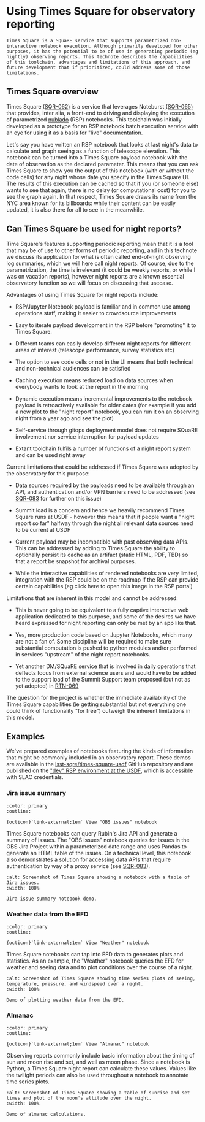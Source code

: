 # Using Times Square for observatory reporting

```{abstract}
Times Square is a SQuaRE service that supports parametrized non-interactive notebook execution. Although primarily developed for other purposes, it has the potential to be of use in generating periodic (eg nightly) observing reports. This technote describes the capabilities of this toolchain, advantages and limitations of this approach, and future development that if prioritized, could address some of those limitations.
```

## Times Square overview

Times Square [(SQR-062)](https://sqr-062.lsst.io) is a service that leverages Noteburst [(SQR-065)](https://sqr-065.lsst.io/) that provides, inter alia, a front-end to driving and displaying the execution of parametrized [nublado](https://rsp.lsst.io/guides/notebooks/index.html) (RSP) notebooks.
This toolchain was initially developed as a prototype for an RSP notebook batch execution service with an eye for using it as a basis for "live" documentation.

Let's say you have written an RSP notebook that looks at last night's data to calculate and graph seeing as a function of telescope elevation.
This notebook can be turned into a Times Square payload notebook with the date of observation as the declared parameter.
This means that you can ask Times Square to show you the output of this notebook (with or without the code cells) for any night whose date you specify in the Times Square UI.
The results of this execution can be cached so that if you (or someone else) wants to see that again, there is no delay (or computational cost) for you to see the graph again.
In that respect, Times Square draws its name from the NYC area known for its billboards: while their content can be easily updated, it is also there for all to see in the meanwhile.

## Can Times Square be used for night reports?

Time Square's features supporting periodic reporting mean that it is a tool that may be of use to other forms of periodic reporting, and in this technote we discuss its application for what is often called end-of-night observing log summaries, which we will here call night reports.
Of course, due to the parametrization, the time is irrelevant (it could be weekly reports, or while I was on vacation reports), however night reports are a known essential observatory function so we will focus on discussing that usecase.

Advantages of using Times Square for night reports include:

- RSP/Jupyter Notebook payload is familiar and in common use among operations staff, making it easier to crowdsource improvements

- Easy to iterate payload development in the RSP before "promoting" it to Times Square.

- Different teams can easily develop different night reports for different areas of interest (telescope performance, survey statistics etc)

- The option to see code cells or not in the UI means that both technical and non-technical audiences can be satisfied

- Caching execution means reduced load on data sources when everybody wants to look at the report in the morning

- Dynamic execution means incremental improvements to the notebook payload is retroactively available for older dates (for example if you add a new plot to the "night report" notebook, you can run it on an observing night from a year ago and see the plot)

- Self-service through gitops deployment model does not require SQuaRE involvement nor service interruption for payload updates

- Extant toolchain fulfils a number of functions of a night report system and can be used right away

Current limitations that could be addressed if Times Square was adopted by the observatory for this purpose:

- Data sources required by the payloads need to be available through an API, and authentication and/or VPN barriers need to be addressed (see [SQR-083](https://sqr-083.lsst.io/) for further on this issue)

- Summit load is a concern and hence we heavily recommend Times Square runs at USDF - however this means that if people want a "night report so far" halfway through the night all relevant data sources need to be current at USDF

- Current payload may be incompatible with past observing data APIs. This can be addressed by adding to Times Square the ability to optionally persist its cache as an artifact (static HTML, PDF, TBD) so that a report be snapshot for archival purposes.

- While the interactive capabilities of rendered notebooks are very limited, integration with the RSP could be on the roadmap if the RSP can provide certain capabilities (eg click here to open this image in the RSP portal)

Limitations that are inherent in this model and cannot be addressed:

- This is never going to be equivalent to a fully captive interactive web application dedicated to this purpose, and some of the desires we have heard expressed for night reporting can only be met by an app like that.

- Yes, more production code based on Jupyter Notebooks, which many are not a fan of. Some discipline will be required to make sure substantial computation is pushed to python modules and/or performed in services "upstream" of the night report notebooks.

- Yet another DM/SQuaRE service that is involved in daily operations that deflects focus from external science users and would have to be added to the support load of the Summit Support team proposed (but not as yet adopted) in [RTN-069](https://rtn-069.lsst.io)

The question for the project is whether the immediate availability of the Times Square capabilities (ie getting substantial but not everything one could think of functionality "for free") outweigh the inherent limitations in this model.

## Examples

We've prepared examples of notebooks featuring the kinds of information that might be commonly included in an observatory report.
These demos are available in the [lsst-sqre/times-square-usdf](https://github.com/lsst-sqre/times-square-usdf) GitHub repository and are published on the ["dev" RSP environment at the USDF](https://usdf-rsp-dev.slac.stanford.edu/times-square), which is accessible with SLAC credentials.

### Jira issue summary

```{button-link} https://usdf-rsp-dev.slac.stanford.edu/times-square/github/lsst-sqre/times-square-usdf/night-reports/obs-tickets
:color: primary
:outline:

{octicon}`link-external;1em` View "OBS issues" notebook
```

Times Square notebooks can query Rubin's Jira API and generate a summary of issues.
The "OBS issues" notebook queries for issues in the OBS Jira Project within a parameterized date range and uses Pandas to generate an HTML table of the issues.
On a technical level, this notebook also demonstrates a solution for accessing data APIs that require authentication by way of a proxy service (see [SQR-083](https://sqr-083.lsst.io/)).

```{figure} jira.png
:alt: Screenshot of Times Square showing a notebook with a table of Jira issues.
:width: 100%

Jira issue summary notebook demo.
```

### Weather data from the EFD

```{button-link} https://usdf-rsp-dev.slac.stanford.edu/times-square/github/lsst-sqre/times-square-usdf/night-reports/weather
:color: primary
:outline:

{octicon}`link-external;1em` View "Weather" notebook
```

Times Square notebooks can tap into EFD data to generates plots and statistics.
As an example, the "Weather" notebook queries the EFD for weather and seeing data and to plot conditions over the course of a night.

```{figure} weather.png
:alt: Screenshot of Times Square showing time series plots of seeing, temperature, pressure, and windspeed over a night.
:width: 100%

Demo of plotting weather data from the EFD.
```

### Almanac

```{button-link} https://usdf-rsp-dev.slac.stanford.edu/times-square/github/lsst-sqre/times-square-usdf/night-reports/almanac
:color: primary
:outline:

{octicon}`link-external;1em` View "Almanac" notebook
```

Observing reports commonly include basic information about the timing of sun and moon rise and set, and well as moon phase.
Since a notebook is Python, a Times Square night report can calculate these values.
Values like the twilight periods can also be used throughout a notebook to annotate time series plots.

```{figure} almanac.png
:alt: Screenshot of Times Square showing a table of sunrise and set times and plot of the moon's altitude over the night.
:width: 100%

Demo of almanac calculations.
```

